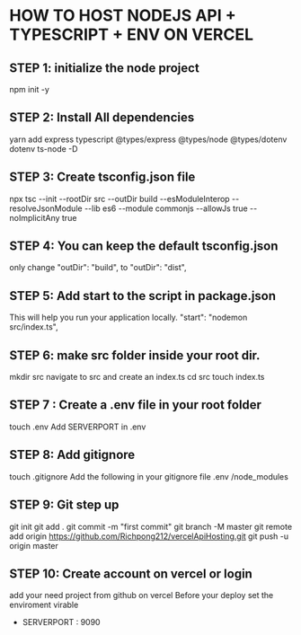 # HOW TO HOST NODEJS API + TYPESCRIPT + ENV ON VERCEL

## STEP 1: initialize the node project

npm init -y

## STEP 2: Install All dependencies

yarn add express typescript @types/express @types/node @types/dotenv dotenv ts-node -D

## STEP 3: Create tsconfig.json file

npx tsc --init --rootDir src --outDir build --esModuleInterop --resolveJsonModule --lib es6 --module commonjs --allowJs true --noImplicitAny true

## STEP 4: You can keep the default tsconfig.json

only change "outDir": "build", to
"outDir": "dist",

## STEP 5: Add start to the script in package.json

This will help you run your application locally.
"start": "nodemon src/index.ts",

## STEP 6: make src folder inside your root dir.

mkdir src
navigate to src and create an index.ts
cd src
touch index.ts

## STEP 7 : Create a .env file in your root folder

touch .env
Add SERVERPORT in .env

## STEP 8: Add gitignore

touch .gitignore
Add the following in your gitignore file
.env
/node_modules

## STEP 9: Git step up

git init
git add .
git commit -m "first commit"
git branch -M master
git remote add origin https://github.com/Richpong212/vercelApiHosting.git
git push -u origin master

## STEP 10: Create account on vercel or login

add your need project from github on vercel
Before your deploy set the enviroment virable

- SERVERPORT : 9090
